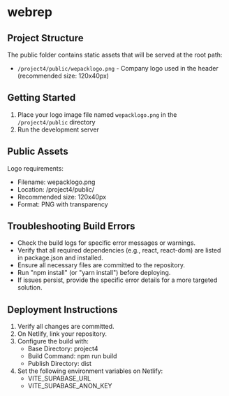 # webrep

## Project Structure

The public folder contains static assets that will be served at the root path:
- `/project4/public/wepacklogo.png` - Company logo used in the header (recommended size: 120x40px)

## Getting Started

1. Place your logo image file named `wepacklogo.png` in the `/project4/public` directory 
2. Run the development server

## Public Assets
Logo requirements:
- Filename: wepacklogo.png
- Location: /project4/public/
- Recommended size: 120x40px
- Format: PNG with transparency

## Troubleshooting Build Errors

- Check the build logs for specific error messages or warnings.
- Verify that all required dependencies (e.g., react, react-dom) are listed in package.json and installed.
- Ensure all necessary files are committed to the repository.
- Run "npm install" (or "yarn install") before deploying.
- If issues persist, provide the specific error details for a more targeted solution.

## Deployment Instructions

1. Verify all changes are committed.
2. On Netlify, link your repository.
3. Configure the build with:
   - Base Directory: project4
   - Build Command: npm run build
   - Publish Directory: dist
4. Set the following environment variables on Netlify:
   - VITE_SUPABASE_URL
   - VITE_SUPABASE_ANON_KEY